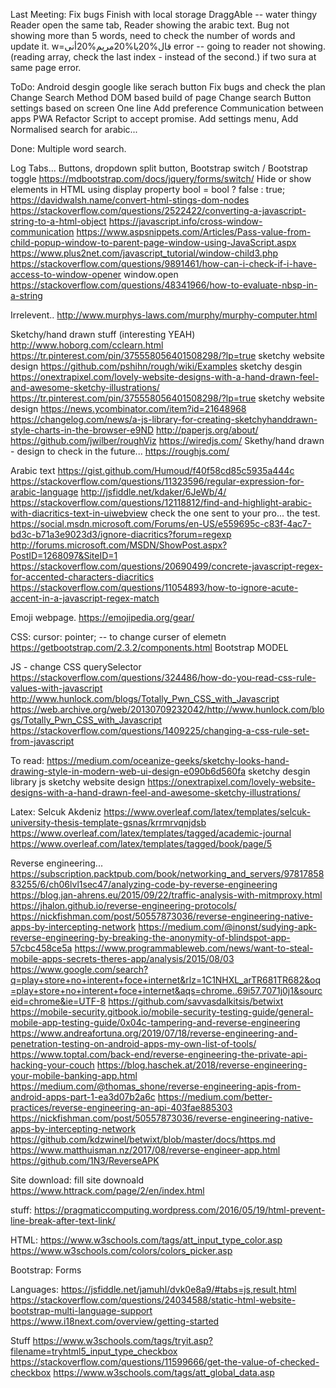 Last Meeting:
Fix bugs
Finish with local storage 
DraggAble -- water thingy
Reader open the same tab, 
Reader showing the arabic text.
Bug not showing more than 5 words, need to check the number of words and update it.
w=قال%20يا%20مريم%20أنى error -- going to reader not showing.  (reading array, check the last index - instead of the second.)
if two sura at same page error.



ToDo: 
Android desgin google like serach button 
Fix bugs and check the plan 
Change Search Method 
DOM based build of page
Change search Button settings based on screen
One line 
Add preference 
Communication between apps 
PWA 
Refactor Script to accept promise.
Add settings menu, 
Add Normalised search for arabic... 

Done: 
Multiple word search.

Log Tabs...
Buttons, dropdown split button, 
Bootstrap switch / Bootstrap toggle
https://mdbootstrap.com/docs/jquery/forms/switch/
Hide or show elements in HTML using display property
bool = bool ? false : true;
https://davidwalsh.name/convert-html-stings-dom-nodes
https://stackoverflow.com/questions/2522422/converting-a-javascript-string-to-a-html-object
https://javascript.info/cross-window-communication
https://www.aspsnippets.com/Articles/Pass-value-from-child-popup-window-to-parent-page-window-using-JavaScript.aspx
https://www.plus2net.com/javascript_tutorial/window-child3.php
https://stackoverflow.com/questions/9891461/how-can-i-check-if-i-have-access-to-window-opener
window.open
https://stackoverflow.com/questions/48341966/how-to-evaluate-nbsp-in-a-string

Irrelevent.. 
http://www.murphys-laws.com/murphy/murphy-computer.html

Sketchy/hand drawn stuff (interesting YEAH)
http://www.hoborg.com/cclearn.html
https://tr.pinterest.com/pin/375558056401508298/?lp=true
sketchy website design
https://github.com/pshihn/rough/wiki/Examples
sketchy desgin
https://onextrapixel.com/lovely-website-designs-with-a-hand-drawn-feel-and-awesome-sketchy-illustrations/
https://tr.pinterest.com/pin/375558056401508298/?lp=true
sketchy website design
https://news.ycombinator.com/item?id=21648968
https://changelog.com/news/a-js-library-for-creating-sketchyhanddrawn-style-charts-in-the-browser-e9ND
http://paperjs.org/about/
https://github.com/jwilber/roughViz
https://wiredjs.com/
Skethy/hand drawn - design to check in the future... 
https://roughjs.com/

Arabic text 
https://gist.github.com/Humoud/f40f58cd85c5935a444c
https://stackoverflow.com/questions/11323596/regular-expression-for-arabic-language
http://jsfiddle.net/kdaker/6JeWb/4/
https://stackoverflow.com/questions/12118812/find-and-highlight-arabic-with-diacritics-text-in-uiwebview
check the one sent to your pro... the test.
https://social.msdn.microsoft.com/Forums/en-US/e559695c-c83f-4ac7-bd3c-b71a3e9023d3/ignore-diacritics?forum=regexp
http://forums.microsoft.com/MSDN/ShowPost.aspx?PostID=1268097&SiteID=1
https://stackoverflow.com/questions/20690499/concrete-javascript-regex-for-accented-characters-diacritics
https://stackoverflow.com/questions/11054893/how-to-ignore-acute-accent-in-a-javascript-regex-match

Emoji webpage.
https://emojipedia.org/gear/

CSS: 
    cursor: pointer; -- to change curser of elemetn 
    https://getbootstrap.com/2.3.2/components.html
    Bootstrap MODEL 

JS - change CSS 
querySelector
https://stackoverflow.com/questions/324486/how-do-you-read-css-rule-values-with-javascript
http://www.hunlock.com/blogs/Totally_Pwn_CSS_with_Javascript
https://web.archive.org/web/20130709232042/http://www.hunlock.com/blogs/Totally_Pwn_CSS_with_Javascript
https://stackoverflow.com/questions/1409225/changing-a-css-rule-set-from-javascript



To read: 
https://medium.com/oceanize-geeks/sketchy-looks-hand-drawing-style-in-modern-web-ui-design-e090b6d560fa
sketchy desgin library js
sketchy website design
https://onextrapixel.com/lovely-website-designs-with-a-hand-drawn-feel-and-awesome-sketchy-illustrations/


Latex: 
Selcuk
Akdeniz
https://www.overleaf.com/latex/templates/selcuk-university-thesis-template-gsnas/krrmrvqnjdsb
https://www.overleaf.com/latex/templates/tagged/academic-journal
https://www.overleaf.com/latex/templates/tagged/book/page/5

Reverse engineering... 
https://subscription.packtpub.com/book/networking_and_servers/9781785883255/6/ch06lvl1sec47/analyzing-code-by-reverse-engineering
https://blog.jan-ahrens.eu/2015/09/22/traffic-analysis-with-mitmproxy.html
https://jhalon.github.io/reverse-engineering-protocols/
https://nickfishman.com/post/50557873036/reverse-engineering-native-apps-by-intercepting-network
https://medium.com/@inonst/sudying-apk-reverse-engineering-by-breaking-the-anonymity-of-blindspot-app-57cbc458ce5a
https://www.programmableweb.com/news/want-to-steal-mobile-apps-secrets-theres-app/analysis/2015/08/03
https://www.google.com/search?q=play+store+no+interent+foce+internet&rlz=1C1NHXL_arTR681TR682&oq=play+store+no+interent+foce+internet&aqs=chrome..69i57.7071j0j1&sourceid=chrome&ie=UTF-8
https://github.com/savvasdalkitsis/betwixt
https://mobile-security.gitbook.io/mobile-security-testing-guide/general-mobile-app-testing-guide/0x04c-tampering-and-reverse-engineering
https://www.andreafortuna.org/2019/07/18/reverse-engineering-and-penetration-testing-on-android-apps-my-own-list-of-tools/
https://www.toptal.com/back-end/reverse-engineering-the-private-api-hacking-your-couch
https://blog.haschek.at/2018/reverse-engineering-your-mobile-banking-app.html
https://medium.com/@thomas_shone/reverse-engineering-apis-from-android-apps-part-1-ea3d07b2a6c
https://medium.com/better-practices/reverse-engineering-an-api-403fae885303
https://nickfishman.com/post/50557873036/reverse-engineering-native-apps-by-intercepting-network
https://github.com/kdzwinel/betwixt/blob/master/docs/https.md
https://www.matthuisman.nz/2017/08/reverse-engineer-app.html
https://github.com/1N3/ReverseAPK

Site download:
fill site downoald
https://www.httrack.com/page/2/en/index.html


stuff:
https://pragmaticcomputing.wordpress.com/2016/05/19/html-prevent-line-break-after-text-link/

HTML:
https://www.w3schools.com/tags/att_input_type_color.asp
https://www.w3schools.com/colors/colors_picker.asp

Bootstrap:
Forms

Languages:
https://jsfiddle.net/jamuhl/dvk0e8a9/#tabs=js,result,html
https://stackoverflow.com/questions/24034588/static-html-website-bootstrap-multi-language-support
https://www.i18next.com/overview/getting-started

Stuff
https://www.w3schools.com/tags/tryit.asp?filename=tryhtml5_input_type_checkbox
https://stackoverflow.com/questions/11599666/get-the-value-of-checked-checkbox
https://www.w3schools.com/tags/att_global_data.asp
